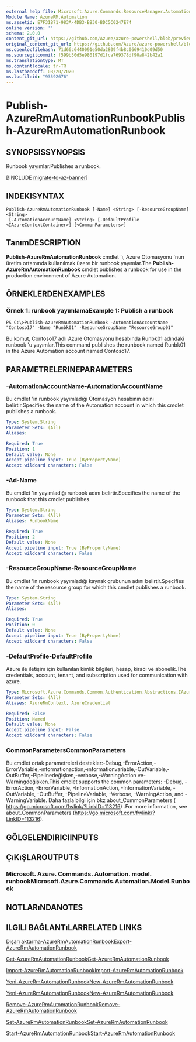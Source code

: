```yaml
---
external help file: Microsoft.Azure.Commands.ResourceManager.Automation.dll-Help.xml
Module Name: AzureRM.Automation
ms.assetid: E7F31B71-983A-4DB3-BB30-BDC5C0247E74
online version: ''
schema: 2.0.0
content_git_url: https://github.com/Azure/azure-powershell/blob/preview/src/ResourceManager/Automation/Commands.Automation/help/Publish-AzureRMAutomationRunbook.md
original_content_git_url: https://github.com/Azure/azure-powershell/blob/preview/src/ResourceManager/Automation/Commands.Automation/help/Publish-AzureRMAutomationRunbook.md
ms.openlocfilehash: 71d66c6440091e50da2809f4b8c0669410d09d50
ms.sourcegitcommit: f599b50d5e980197d1fca769378df90a842b42a1
ms.translationtype: MT
ms.contentlocale: tr-TR
ms.lasthandoff: 08/20/2020
ms.locfileid: "93592676"
---
```

# <span data-ttu-id="ee1dc-101">Publish-AzureRmAutomationRunbook</span><span class="sxs-lookup"><span data-stu-id="ee1dc-101">Publish-AzureRmAutomationRunbook</span></span>

## <span data-ttu-id="ee1dc-102">SYNOPSIS</span><span class="sxs-lookup"><span data-stu-id="ee1dc-102">SYNOPSIS</span></span>
<span data-ttu-id="ee1dc-103">Runbook yayımlar.</span><span class="sxs-lookup"><span data-stu-id="ee1dc-103">Publishes a runbook.</span></span>

[!INCLUDE [migrate-to-az-banner](../../includes/migrate-to-az-banner.md)]

## <span data-ttu-id="ee1dc-104">INDEKI</span><span class="sxs-lookup"><span data-stu-id="ee1dc-104">SYNTAX</span></span>

```
Publish-AzureRmAutomationRunbook [-Name] <String> [-ResourceGroupName] <String>
 [-AutomationAccountName] <String> [-DefaultProfile <IAzureContextContainer>] [<CommonParameters>]
```

## <span data-ttu-id="ee1dc-105">Tanım</span><span class="sxs-lookup"><span data-stu-id="ee1dc-105">DESCRIPTION</span></span>
<span data-ttu-id="ee1dc-106">**Publish-AzureRmAutomationRunbook** cmdlet 'ı, Azure Otomasyonu 'nun üretim ortamında kullanılmak üzere bir runbook yayımlar.</span><span class="sxs-lookup"><span data-stu-id="ee1dc-106">The **Publish-AzureRmAutomationRunbook** cmdlet publishes a runbook for use in the production environment of Azure Automation.</span></span>

## <span data-ttu-id="ee1dc-107">ÖRNEKLERDEN</span><span class="sxs-lookup"><span data-stu-id="ee1dc-107">EXAMPLES</span></span>

### <span data-ttu-id="ee1dc-108">Örnek 1: runbook yayımlama</span><span class="sxs-lookup"><span data-stu-id="ee1dc-108">Example 1: Publish a runbook</span></span>
```
PS C:\>Publish-AzureRmAutomationRunbook -AutomationAccountName "Contoso17" -Name "Runbk01" -ResourceGroupName "ResourceGroup01"
```

<span data-ttu-id="ee1dc-109">Bu komut, Contoso17 adlı Azure Otomasyonu hesabında Runbk01 adındaki runbook 'u yayımlar.</span><span class="sxs-lookup"><span data-stu-id="ee1dc-109">This command publishes the runbook named Runbk01 in the Azure Automation account named Contoso17.</span></span>

## <span data-ttu-id="ee1dc-110">PARAMETRELERINE</span><span class="sxs-lookup"><span data-stu-id="ee1dc-110">PARAMETERS</span></span>

### <span data-ttu-id="ee1dc-111">-AutomationAccountName</span><span class="sxs-lookup"><span data-stu-id="ee1dc-111">-AutomationAccountName</span></span>
<span data-ttu-id="ee1dc-112">Bu cmdlet 'in runbook yayımladığı Otomasyon hesabının adını belirtir.</span><span class="sxs-lookup"><span data-stu-id="ee1dc-112">Specifies the name of the Automation account in which this cmdlet publishes a runbook.</span></span>

```yaml
Type: System.String
Parameter Sets: (All)
Aliases: 

Required: True
Position: 1
Default value: None
Accept pipeline input: True (ByPropertyName)
Accept wildcard characters: False
```

### <span data-ttu-id="ee1dc-113">-Ad</span><span class="sxs-lookup"><span data-stu-id="ee1dc-113">-Name</span></span>
<span data-ttu-id="ee1dc-114">Bu cmdlet 'in yayımladığı runbook adını belirtir.</span><span class="sxs-lookup"><span data-stu-id="ee1dc-114">Specifies the name of the runbook that this cmdlet publishes.</span></span>

```yaml
Type: System.String
Parameter Sets: (All)
Aliases: RunbookName

Required: True
Position: 2
Default value: None
Accept pipeline input: True (ByPropertyName)
Accept wildcard characters: False
```

### <span data-ttu-id="ee1dc-115">-ResourceGroupName</span><span class="sxs-lookup"><span data-stu-id="ee1dc-115">-ResourceGroupName</span></span>
<span data-ttu-id="ee1dc-116">Bu cmdlet 'in runbook yayımladığı kaynak grubunun adını belirtir.</span><span class="sxs-lookup"><span data-stu-id="ee1dc-116">Specifies the name of the resource group for which this cmdlet publishes a runbook.</span></span>

```yaml
Type: System.String
Parameter Sets: (All)
Aliases: 

Required: True
Position: 0
Default value: None
Accept pipeline input: True (ByPropertyName)
Accept wildcard characters: False
```

### <span data-ttu-id="ee1dc-117">-DefaultProfile</span><span class="sxs-lookup"><span data-stu-id="ee1dc-117">-DefaultProfile</span></span>
<span data-ttu-id="ee1dc-118">Azure ile iletişim için kullanılan kimlik bilgileri, hesap, kiracı ve abonelik.</span><span class="sxs-lookup"><span data-stu-id="ee1dc-118">The credentials, account, tenant, and subscription used for communication with azure.</span></span>

```yaml
Type: Microsoft.Azure.Commands.Common.Authentication.Abstractions.IAzureContextContainer
Parameter Sets: (All)
Aliases: AzureRmContext, AzureCredential

Required: False
Position: Named
Default value: None
Accept pipeline input: False
Accept wildcard characters: False
```

### <span data-ttu-id="ee1dc-119">CommonParameters</span><span class="sxs-lookup"><span data-stu-id="ee1dc-119">CommonParameters</span></span>
<span data-ttu-id="ee1dc-120">Bu cmdlet ortak parametreleri destekler:-Debug,-ErrorAction,-ErrorVariable,-ınformationaction,-ınformationvariable,-OutVariable,-OutBuffer,-Pipelinedeğişken,-verbose,-WarningAction ve-Warningdeğişken.</span><span class="sxs-lookup"><span data-stu-id="ee1dc-120">This cmdlet supports the common parameters: -Debug, -ErrorAction, -ErrorVariable, -InformationAction, -InformationVariable, -OutVariable, -OutBuffer, -PipelineVariable, -Verbose, -WarningAction, and -WarningVariable.</span></span> <span data-ttu-id="ee1dc-121">Daha fazla bilgi için bkz about_CommonParameters ( https://go.microsoft.com/fwlink/?LinkID=113216) .</span><span class="sxs-lookup"><span data-stu-id="ee1dc-121">For more information, see about_CommonParameters (https://go.microsoft.com/fwlink/?LinkID=113216).</span></span>

## <span data-ttu-id="ee1dc-122">GÖLGELENDIRICI</span><span class="sxs-lookup"><span data-stu-id="ee1dc-122">INPUTS</span></span>

## <span data-ttu-id="ee1dc-123">ÇıKıŞLAR</span><span class="sxs-lookup"><span data-stu-id="ee1dc-123">OUTPUTS</span></span>

### <span data-ttu-id="ee1dc-124">Microsoft. Azure. Commands. Automation. model. runbook</span><span class="sxs-lookup"><span data-stu-id="ee1dc-124">Microsoft.Azure.Commands.Automation.Model.Runbook</span></span>

## <span data-ttu-id="ee1dc-125">NOTLARıNDA</span><span class="sxs-lookup"><span data-stu-id="ee1dc-125">NOTES</span></span>

## <span data-ttu-id="ee1dc-126">ILGILI BAĞLANTıLAR</span><span class="sxs-lookup"><span data-stu-id="ee1dc-126">RELATED LINKS</span></span>

[<span data-ttu-id="ee1dc-127">Dışarı aktarma-AzureRmAutomationRunbook</span><span class="sxs-lookup"><span data-stu-id="ee1dc-127">Export-AzureRmAutomationRunbook</span></span>](./Export-AzureRMAutomationRunbook.md)

[<span data-ttu-id="ee1dc-128">Get-AzureRmAutomationRunbook</span><span class="sxs-lookup"><span data-stu-id="ee1dc-128">Get-AzureRmAutomationRunbook</span></span>](./Get-AzureRMAutomationRunbook.md)

[<span data-ttu-id="ee1dc-129">Import-AzureRmAutomationRunbook</span><span class="sxs-lookup"><span data-stu-id="ee1dc-129">Import-AzureRmAutomationRunbook</span></span>](./Import-AzureRMAutomationRunbook.md)

[<span data-ttu-id="ee1dc-130">Yeni-AzureRmAutomationRunbook</span><span class="sxs-lookup"><span data-stu-id="ee1dc-130">New-AzureRmAutomationRunbook</span></span>](./New-AzureRMAutomationRunbook.md)

[<span data-ttu-id="ee1dc-131">Yeni-AzureRmAutomationRunbook</span><span class="sxs-lookup"><span data-stu-id="ee1dc-131">New-AzureRmAutomationRunbook</span></span>](./New-AzureRMAutomationRunbook.md)

[<span data-ttu-id="ee1dc-132">Remove-AzureRmAutomationRunbook</span><span class="sxs-lookup"><span data-stu-id="ee1dc-132">Remove-AzureRmAutomationRunbook</span></span>](./Remove-AzureRMAutomationRunbook.md)

[<span data-ttu-id="ee1dc-133">Set-AzureRmAutomationRunbook</span><span class="sxs-lookup"><span data-stu-id="ee1dc-133">Set-AzureRmAutomationRunbook</span></span>](./Set-AzureRMAutomationRunbook.md)

[<span data-ttu-id="ee1dc-134">Start-AzureRmAutomationRunbook</span><span class="sxs-lookup"><span data-stu-id="ee1dc-134">Start-AzureRmAutomationRunbook</span></span>](./Start-AzureRMAutomationRunbook.md)


